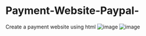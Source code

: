 # Payment-Website-Paypal-
Create a payment website using html
![image](https://user-images.githubusercontent.com/78581470/141392743-4a939a35-739b-4409-9dca-bfe1f53a4811.png)
![image](https://user-images.githubusercontent.com/78581470/141392841-5b7c3d2e-d161-40e4-af4a-728f6d57e400.png)

